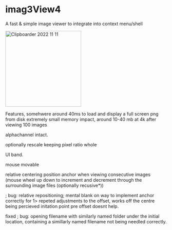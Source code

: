 # imag3View4
A fast & simple image viewer to integrate into context menu/shell

<img width="236" alt="Clipboarder 2022 11 11" src="https://user-images.githubusercontent.com/62726599/201299867-2456136d-e049-4127-b301-9cb64f22cffb.png">

Features,
somehwere around 40ms to load and display a full screen png from disk
extremely small memory impact, around 10-40 mb at 4k after viewing 100 images

alphachannel intact.

optionally rescale keeping pixel ratio whole

UI band.

mouse movable

relative centering position anchor when viewing consecutive images (mouse wheel up down to increment and decrement through the surrounding image files (optionally recusive*))

; bug: relative repositioning; mental blank on way to implement anchor correctly for 1> repeted adjustments to the offset,  works off the centre being percieved initation point pre offset doesnt help.

fixed ; bug: opening filename with similarly named folder under the initial location, containing a simillarly named filename not being needled correctly.
